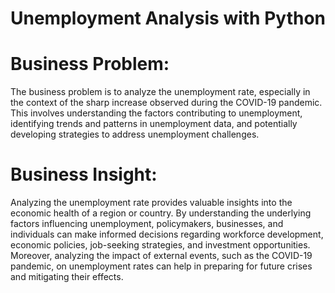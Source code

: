 # Unemployment Analysis with Python

# Business Problem:
  The business problem is to analyze the unemployment rate, especially in the context of the sharp increase observed during the COVID-19 pandemic. 
This involves understanding the factors contributing to unemployment, identifying trends and patterns in unemployment data, and potentially developing 
strategies to address unemployment challenges.

# Business Insight:
  Analyzing the unemployment rate provides valuable insights into the economic health of a region or country. By understanding the underlying factors influencing
unemployment, policymakers, businesses, and individuals can make informed decisions regarding workforce development, economic policies, job-seeking strategies, 
and investment opportunities. Moreover, analyzing the impact of external events, such as the COVID-19 pandemic, on unemployment rates can help in preparing for 
future crises and mitigating their effects.
